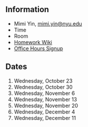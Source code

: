 ## Information
* Mimi Yin, mimi.yin@nyu.edu
* Time
* Room
* [Homework Wiki](https://github.com/ITPNYU/ICM-Code-2019/wiki/Homework-MimiY-03)
* [Office Hours Signup](https://itp.nyu.edu/inwiki/Signup/Mimi)

## Dates

1. Wednesday, October 23
2. Wednesday, October 30
3. Wednesday, November 6
4. Wednesday, November 13
5. Wednesday, November 20
6. Wednesday, December 4
7. Wednesday, December 11
